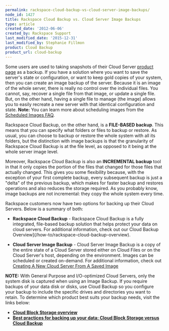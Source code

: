 ```yaml
---
permalink: rackspace-cloud-backup-vs-cloud-server-image-backups/
node_id: 1427
title: Rackspace Cloud Backup vs. Cloud Server Image Backups
type: article
created_date: '2012-06-06'
created_by: Rackspace Support
last_modified_date: '2015-12-31'
last_modified_by: Stephanie Fillmon
product: Cloud Backup
product_url: cloud-backup
---
```


Some users are used to taking snapshots of their Cloud Server [product
page](http://www.rackspace.com/cloud/servers) as a backup. If you have
a solution where you want to save the server's state or configuration,
or want to keep gold copies of your system, then you can create an image
backup of the server. Because it is an image of the whole server, there
is really no control over the individual files. You cannot, say, recover
a single file from that image, or update a single file. But, on the
other hand, having a single file to manage (the image) allows you to
easily recreate a new server with that identical configuration and
state.
**Note:** You can learn more about scheduling images from the [Scheduled
Images
FAQ](/how-to/scheduled-images-faq).

Rackspace Cloud Backup, on the other hand, is a **FILE-BASED backup**.
This means that you can specify what folders or files to backup or
restore. As usual, you can choose to backup or restore the whole system
with all its folders, but the distinction with image backups is that the
granularity of Rackspace Cloud Backup is at the file level, as opposed
to it being at the whole server image level.

Moreover, Rackspace Cloud Backup is also an **INCREMENTAL backup** tool
in that it only copies the portion of the files that changed for those
files that actually changed. This gives you some flexibility because,
with the exception of your first complete backup, every subsequent
backup is just a "delta" of the previous backup, which makes for faster
backup and restores operations and also reduces the storage required. As
you probably know, image backups are not incremental: they copy the
whole system every time.

Rackspace customers now have two options for backing up their Cloud
Servers. Below is a summary of both:

-   **Rackspace Cloud Backup** - Rackspace Cloud Backup is a fully
    integrated, file-based backup solution that helps protect your data
    on cloud servers. For additional information, check out our
    Cloud Backup Overview](/how-to/rackspace-cloud-backup-overview).

<!-- -->

-   **Cloud Server Image Backup** - Cloud Server Image Backup is a copy
    of the entire state of a Cloud Server stored either on Cloud Files
    or on the Cloud Server's host, depending on the environment. Images
    can be scheduled or created on-demand. For additional information,
    check out [Creating A New Cloud Server
    From A Saved
    Image](/how-to/create-an-image-of-a-server-and-restore-a-server-from-a-saved-image)

**NOTE:** With General Purpose and I/O-optimized Cloud Servers, only the
system disk is captured when using an Image Backup. If you require
backups of your data disk or disks, use Cloud Backup so you configure
your backup to include the specific drives and directories you want to
retain. To determine which product best suits your backup needs, visit
the links below:

-   **[Cloud Block Storage
    overview](/how-to/cloud-block-storage-overview)**
-   **[Best practices for backing up your data: Cloud Block Storage
    versus Cloud
    Backup](/how-to/best-practices-for-backing-up-your-data-cloud-block-storage-versus-cloud-backup)**
